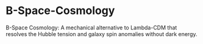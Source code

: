 # B-Space-Cosmology
B-Space Cosmology: A mechanical alternative to Lambda-CDM that resolves the Hubble tension and galaxy spin anomalies without dark energy.
